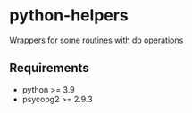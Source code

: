 # python-helpers

Wrappers for some routines with db operations

## Requirements

* python >= 3.9
* psycopg2 >= 2.9.3
